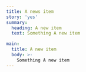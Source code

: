```yaml
---
title: A news item
story: 'yes'
summary:
  heading: A new item
  text: Something A new item

main:
  title: A new item
  body: >-
    Something A new item
---
```

